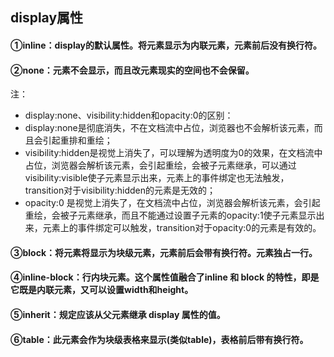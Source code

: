 ## display属性

#### ①inline：display的默认属性。将元素显示为内联元素，元素前后没有换行符。
#### ②none：元素不会显示，而且改元素现实的空间也不会保留。
注：
  - display:none、visibility:hidden和opacity:0的区别：
  - display:none是彻底消失，不在文档流中占位，浏览器也不会解析该元素，而且会引起重排和重绘；
  - visibility:hidden是视觉上消失了，可以理解为透明度为0的效果，在文档流中占位，浏览器会解析该元素，会引起重绘，会被子元素继承，可以通过visibility:visible使子元素显示出来，元素上的事件绑定也无法触发，transition对于visibility:hidden的元素是无效的；
  - opacity:0 是视觉上消失了，在文档流中占位，浏览器会解析该元素，会引起重绘，会被子元素继承，而且不能通过设置子元素的opacity:1使子元素显示出来，元素上的事件绑定可以触发，transition对于opacity:0的元素是有效的。
#### ③block：将元素将显示为块级元素，元素前后会带有换行符。元素独占一行。
#### ④inline-block：行内块元素。这个属性值融合了inline 和 block 的特性，即是它既是内联元素，又可以设置width和height。
#### ⑤inherit：规定应该从父元素继承 display 属性的值。
#### ⑥table：此元素会作为块级表格来显示(类似table)，表格前后带有换行符。
